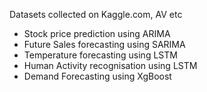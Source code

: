 Datasets collected on Kaggle.com, AV etc

- Stock price prediction using ARIMA
- Future Sales forecasting using SARIMA
- Temperature forecasting using LSTM
- Human Activity recognisation using LSTM
- Demand Forecasting using XgBoost

